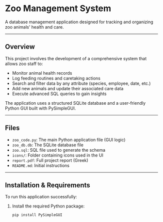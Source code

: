 # Zoo Management System

A database management application designed for tracking and organizing zoo animals' health and care.

---

##  Overview

This project involves the development of a comprehensive system that allows zoo staff to:
- Monitor animal health records
- Log feeding routines and caretaking actions
- Search and filter data by any attribute (species, employee, date, etc.)
- Add new animals and update their associated care data
- Execute advanced SQL queries to gain insights

The application uses a structured SQLite database and a user-friendly Python GUI built with PySimpleGUI.

---

##  Files

- `zoo_code.py`: The main Python application file (GUI logic)
- `zoo_db.db`: The SQLite database file
- `zoo.sql`: SQL file used to generate the schema
- `icons/`: Folder containing icons used in the UI
- `report.pdf`: Full project report (Greek)
- `README.md`: Initial instructions

---

##  Installation & Requirements

To run this application successfully:

1. Install the required Python package:
   ```bash
   pip install PySimpleGUI
